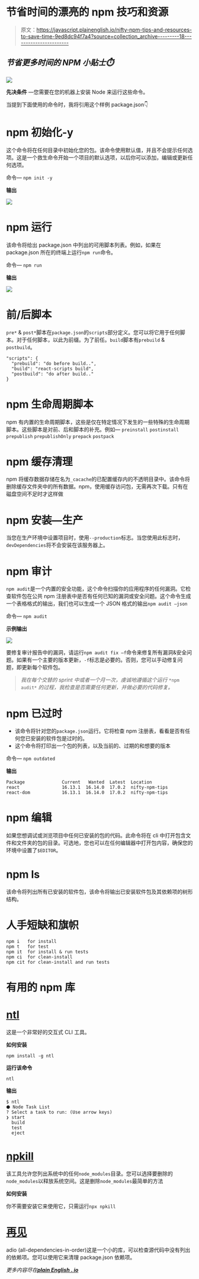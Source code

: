 # 节省时间的漂亮的 npm 技巧和资源

> 原文：<https://javascript.plainenglish.io/nifty-npm-tips-and-resources-to-save-time-9ed8dc94f7a4?source=collection_archive---------18----------------------->

## *节省更多时间的 NPM 小贴士⏱️*

![](img/148b629c383d10f4abb4aabc46652d26.png)

**先决条件** —您需要在您的机器上安装 Node 来运行这些命令。

当提到下面使用的命令时，我将引用这个样例 package.json👇

# npm 初始化-y

这个命令将在任何目录中初始化您的包。该命令使用默认值，并且不会提示任何选项。这是一个救生命令开始一个项目的默认选项，以后你可以添加，编辑或更新任何选项。

命令— `npm init -y`

**输出**

![](img/98a97e6c3304782df7550b7b16bb5dd9.png)

# npm 运行

该命令将给出 package.json 中列出的可用脚本列表。例如，如果在 package.json 所在的终端上运行`npm run`命令。

命令— `npm run`

**输出**

![](img/6e2fe92cc54ddae7c067ac17d24af09e.png)

# 前/后脚本

`pre*` & `post*`脚本在`package.json`的`scripts`部分定义。您可以将它用于任何脚本。对于任何脚本，以此为前缀。为了前任。`build`脚本有`prebuild` & `postbuild`。

```
"scripts": {
  "prebuild": "do before build..",
  "build": "react-scripts build",
  "postbuild": "do after build.."
}
```

# npm 生命周期脚本

npm 有内置的生命周期脚本，这些是仅在特定情况下发生的一些特殊的生命周期脚本。这些脚本是对前<event>、后<event>和<event>脚本的补充。例如— `preinstall` `postinstall` `prepublish` `prepublishOnly` `prepack` `postpack`</event></event></event>

# npm 缓存清理

npm 将缓存数据存储在名为`_cacache`的已配置缓存内的不透明目录中。该命令将删除缓存文件夹中的所有数据。npm，使用缓存访问包，无需再次下载。只有在磁盘空间不足时才这样做

# npm 安装—生产

当您在生产环境中设置项目时，使用`--production`标志。当您使用此标志时，`devDependencies`将不会安装在该服务器上。

# npm 审计

`npm audit`是一个内置的安全功能，这个命令扫描你的应用程序的任何漏洞。它检查软件包在公共 npm 注册表中是否有任何已知的漏洞或安全问题。这个命令生成一个表格格式的输出，我们也可以生成一个 JSON 格式的输出`npm audit –json`

命令— `npm audit`

**示例输出**

![](img/de8af5fd65ab774e7d161ca8a5e5930a.png)

要修复审计报告中的漏洞，请运行`npm audit fix –f`命令来修复所有漏洞&安全问题。如果有一个主要的版本更新，`-f`标志是必要的。否则，您可以手动修复问题，即更新每个软件包。

> *我在每个交替的 sprint 中或者一个月一次，虔诚地遵循这个运行* `*npm audit*` *的过程，我检查是否需要任何更新，并做必要的代码修复。*

# npm 已过时

*   该命令将针对您的`package.json`运行。它将检查 npm 注册表，看看是否有任何您已安装的软件包是过时的。
*   这个命令将打印出一个包的列表，以及当前的、过期的和想要的版本

命令— `npm outdated`

**输出**

```
Package              Current   Wanted  Latest  Location  
react                16.13.1  16.14.0  17.0.2  nifty-npm-tips 
react-dom            16.13.1  16.14.0  17.0.2  nifty-npm-tips
```

# npm 编辑

如果您想调试或浏览项目中任何已安装的包的代码。此命令将在 cli 中打开包含文件和文件夹的包的目录。可选地，您也可以在任何编辑器中打开包内容，确保您的环境中设置了`$EDITOR`。

# npm ls

该命令将列出所有已安装的软件包，该命令将输出已安装软件包及其依赖项的树形结构。

# 人手短缺和旗帜

```
npm i   for install 
npm t   for test 
npm it  for install & run tests 
npm ci  for clean-install 
npm cit for clean-install and run tests
```

# 有用的 npm 库

# [ntl](https://www.npmjs.com/package/ntl)

这是一个非常好的交互式 CLI 工具。

**如何安装**

`npm install -g ntl`

**运行该命令**

`ntl`

**输出**

```
$ ntl 
⬢ Node Task List 
? Select a task to run: (Use arrow keys) 
❯ start   
  build   
  test   
  eject
```

# [npkill](https://www.npmjs.com/package/npkill)

该工具允许您列出系统中的任何`node_modules`目录。您可以选择要删除的`node_modules`以释放系统空间。这是删除`node_modules`最简单的方法

**如何安装**

你不需要安装它来使用它，只需运行`npx npkill`

# [再见](https://www.npmjs.com/package/adio)

adio (all-dependencies-in-order)这是一个小的库，可以检查源代码中没有列出的依赖项。您可以使用它来清理 package.json 依赖项。

*更多内容尽在*[***plain English . io***](http://plainenglish.io/)
